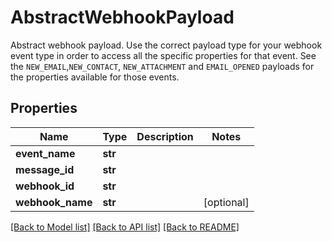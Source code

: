 # AbstractWebhookPayload

Abstract webhook payload. Use the correct payload type for your webhook event type in order to access all the specific properties for that event. See the `NEW_EMAIL`,`NEW_CONTACT`, `NEW_ATTACHMENT` and `EMAIL_OPENED` payloads for the properties available for those events.
## Properties
Name | Type | Description | Notes
------------ | ------------- | ------------- | -------------
**event_name** | **str** |  | 
**message_id** | **str** |  | 
**webhook_id** | **str** |  | 
**webhook_name** | **str** |  | [optional] 

[[Back to Model list]](../README#documentation-for-models) [[Back to API list]](../README#documentation-for-api-endpoints) [[Back to README]](../README)


